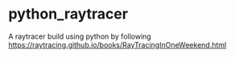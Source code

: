# python_raytracer
A raytracer build using python by following https://raytracing.github.io/books/RayTracingInOneWeekend.html
